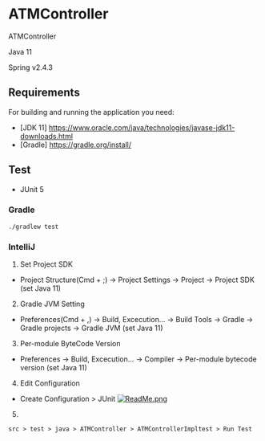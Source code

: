 # ATMController

ATMController

Java 11

Spring v2.4.3 

## Requirements

For building and running the application you need:

- [JDK 11] https://www.oracle.com/java/technologies/javase-jdk11-downloads.html
- [Gradle] https://gradle.org/install/

## Test
- JUnit 5

### Gradle
```
./gradlew test
```

### IntelliJ

1) Set Project SDK
- Project Structure(Cmd + ;) -> Project Settings -> Project -> Project SDK (set Java 11)

2) Gradle JVM Setting
- Preferences(Cmd + ,) -> Build, Excecution... -> Build Tools -> Gradle -> Gradle projects -> Gradle JVM (set Java 11)

3) Per-module ByteCode Version
- Preferences -> Build, Excecution... -> Compiler -> Per-module bytecode version (set Java 11)

4) Edit Configuration
- Create Configuration > JUnit 
[![ReadMe.png](https://i.postimg.cc/Wbv1TDJm/ReadMe.png)](https://postimg.cc/5jsVm2gj)

5)
```
src > test > java > ATMController > ATMControllerImpltest > Run Test
```
